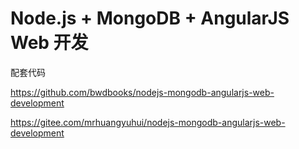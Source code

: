 # Node.js + MongoDB + AngularJS Web 开发

配套代码

<https://github.com/bwdbooks/nodejs-mongodb-angularjs-web-development>

<https://gitee.com/mrhuangyuhui/nodejs-mongodb-angularjs-web-development>
